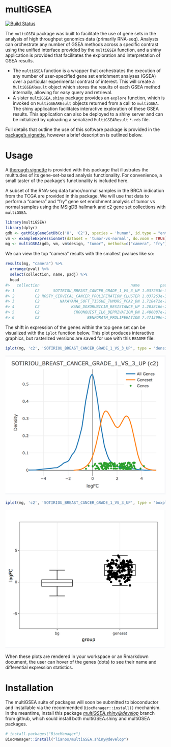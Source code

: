 
<!-- README.md is generated from README.Rmd. Please edit that file -->

# multiGSEA

[![Build
Status](https://travis-ci.org/lianos/multiGSEA.svg?branch=develop)](https://travis-ci.org/lianos/multiGSEA)

<!--
[![Coverage status](https://codecov.io/gh/lianos/multiGSEA/branch/master/graph/badge.svg)](https://codecov.io/github/lianos/multiGSEA?branch=master)
-->

The `multiGSEA` package was built to facilitate the use of gene sets in
the analysis of high throughput genomics data (primarily RNA-seq).
Analysts can orchestrate any number of GSEA methods across a specific
contrast using the unified interface provided by the `multiGSEA`
function, and a shiny application is provided that facilitates the
exploration and interpretation of GSEA results.

  - The `multiGSEA` function is a wrapper that orchestrates the
    execution of any number of user-specified gene set enrichment
    analyses (GSEA) over a particular experimental contrast of interest.
    This will create a `MultiGSEAResult` object which stores the results
    of each GSEA method internally, allowing for easy query and
    retrieval.
  - A sister
    [`multiGSEA.shiny`](https://github.com/lianos/multiGSEA.shiny)
    package provides an `explore` function, which is invoked on
    `MultiGSEAREsult` objects returned from a call to `multiGSEA`. The
    shiny application facilitates interactive exploration of these GSEA
    results. This application can also be deployed to a shiny server and
    can be initialized by uploading a serialized `MultiGSEAResult`
    `*.rds` file.

Full details that outline the use of this software package is provided
in the [package’s vignette](vignettes/multiGSEA.Rmd), however a brief
description is outlined below.

# Usage

A [thorough vignette](vignettes/multiGSEA.Rmd) is provided with this
package that illustrates the multitudes of its gene-set-based analysis
functionality. For convenience, a small taster of the package’s
functionality is included here.

A subset of the RNA-seq data tumor/normal samples in the BRCA indication
from the TCGA are provided in this package. We will use that data to
perform a “camera” and “fry” gene set enrichment analysis of tumor vs
normal samples using the MSigDB hallmark and c2 gene set collections
with `multiGSEA`.

``` r
library(multiGSEA)
library(dplyr)
gdb <- getMSigGeneSetDb(c('H', 'C2'), species = 'human', id.type = "entrez")
vm <- exampleExpressionSet(dataset = 'tumor-vs-normal', do.voom = TRUE)
mg <- multiGSEA(gdb, vm, vm$design, "tumor", methods=c("camera", "fry"))
```

We can view the top “camera” results with the smallest pvalues like so:

``` r
results(mg, "camera") %>% 
  arrange(pval) %>% 
  select(collection, name, padj) %>% 
  head
#>   collection                                        name         padj
#> 1         C2      SOTIRIOU_BREAST_CANCER_GRADE_1_VS_3_UP 1.037263e-36
#> 2         C2 ROSTY_CERVICAL_CANCER_PROLIFERATION_CLUSTER 1.037263e-36
#> 3         C2         NAKAYAMA_SOFT_TISSUE_TUMORS_PCA2_DN 1.718472e-23
#> 4         C2              KANG_DOXORUBICIN_RESISTANCE_UP 1.203816e-22
#> 5         C2               CROONQUIST_IL6_DEPRIVATION_DN 2.486087e-22
#> 6         C2                     BENPORATH_PROLIFERATION 7.471399e-22
```

The shift in expression of the genes within the top gene set can be
visualized with the `iplot` function below. This plot produces
interactive graphics, but rasterized versions are saved for use with
this `README` file:

``` r
iplot(mg, 'c2', 'SOTIRIOU_BREAST_CANCER_GRADE_1_VS_3_UP', type = "density")
```

<img src="vignettes/images/README_iplot_density.png" />

``` r
iplot(mg, 'c2', 'SOTIRIOU_BREAST_CANCER_GRADE_1_VS_3_UP', type = "boxplot")
```

<img src="vignettes/images/README_iplot_boxplot.png" />

When these plots are rendered in your workspace or an Rmarkdown
document, the user can hover of the genes (dots) to see their name and
differential expression statistics.

# Installation

The multiGSEA suite of packages will soon be submitted to bioconductor
and installable via the recommended `BiocManager::install()` mechanism.
In the meantime, install this package *<multiGSEA.shiny@develop>* branch
from github, which sould install both multiGSEA.shiny and multiGSEA
packages.

``` r
# install.packages("BiocManager")
BiocManager::install("lianos/multiGSEA.shiny@develop")
```
